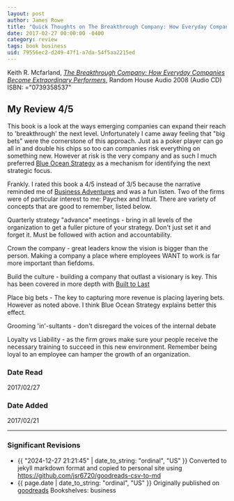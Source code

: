 ```yaml
---
layout: post
author: James Rowe
title: "Quick Thoughts on The Breakthrough Company: How Everyday Companies Become Extraordinary Performers"
date: 2017-02-27 00:00:00 -0400
category: review
tags: book business
uid: 79556ec2-d249-47f1-a7da-54f5aa2215ed
---
```


Keith R. Mcfarland, *[The Breakthrough Company: How Everyday Companies Become Extraordinary Performers](https://www.goodreads.com/book/show/7975395)*,  Random House Audio 2008 (Audio CD) ISBN: ="0739358537"

## My Review 4/5

This book is a look at the ways emerging companies can expand their reach to 'breakthrough' the next level. Unfortunately I came away feeling that "big bets" were the cornerstone of this approach. Just as a poker player can go all in and double his chips so too can companies risk everything on something new. However at risk is the very company and as such I much preferred [Blue Ocean Strategy](https://www.goodreads.com/book/show/4898) as a mechanism for identifying the next strategic focus.

Frankly. I rated this book a 4/5 instead of 3/5 because the narrative reminded me of [Business Adventures](https://www.goodreads.com/book/show/4191136) and was a fun listen. Two of the firms were of particular interest to me: Paychex and Intuit. There are variety of concepts that are good to remember, listed below.

Quarterly strategy "advance" meetings - bring in all levels of the organization to get a fuller picture of your strategy. Don't just set it and forget it. Must be followed with action and accountability.

Crown the company - great leaders know the vision is bigger than the person. Making a company a place where employees WANT to work is far more important than fiefdoms.

Build the culture - building a company that outlast a visionary is key. This has been covered in more depth with [Built to Last](https://www.goodreads.com/book/show/4122)

Place big bets - The key to capturing more revenue is placing layering bets. However as noted above. I think Blue Ocean Strategy explains better this effect.

Grooming 'in'-sultants - don't disregard the voices of the internal debate

Loyalty vs Liability - as the firm grows make sure your people receive the necessary training to succeed in this new environment. Remember being loyal to an employee can hamper the growth of an organization.

### Date Read
2017/02/27

### Date Added
2017/02/21

---

### Significant Revisions

- {{ "2024-12-27 21:21:45" | date_to_string: "ordinal", "US" }} Converted to jekyll markdown format and copied to personal site using <https://github.com/jsr6720/goodreads-csv-to-md>
- {{ page.date | date_to_string: "ordinal", "US" }} Originally published on [goodreads](https://www.goodreads.com) Bookshelves: business